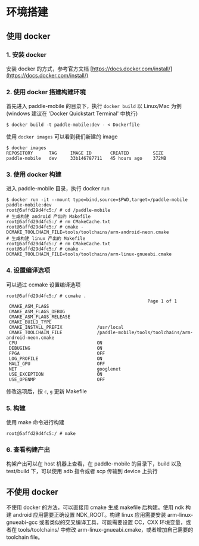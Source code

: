 # 环境搭建
## 使用 docker
### 1. 安装 docker
安装 docker 的方式，参考官方文档 [https://docs.docker.com/install/](https://docs.docker.com/install/)
### 2. 使用 docker 搭建构建环境
首先进入 paddle-mobile 的目录下，执行 `docker build`
以 Linux/Mac 为例 (windows 建议在 'Docker Quickstart Terminal' 中执行)
```
$ docker build -t paddle-mobile:dev - < Dockerfile
```
使用 `docker images` 可以看到我们新建的 image
```
$ docker images
REPOSITORY      TAG     IMAGE ID       CREATED         SIZE
paddle-mobile   dev     33b146787711   45 hours ago    372MB
```
### 3. 使用 docker 构建
进入 paddle-mobile 目录，执行 docker run
```
$ docker run -it --mount type=bind,source=$PWD,target=/paddle-mobile paddle-mobile:dev
root@5affd29d4fc5:/ # cd /paddle-mobile
# 生成构建 android 产出的 Makefile
root@5affd29d4fc5:/ # rm CMakeCache.txt
root@5affd29d4fc5:/ # cmake -DCMAKE_TOOLCHAIN_FILE=tools/toolchains/arm-android-neon.cmake
# 生成构建 linux 产出的 Makefile
root@5affd29d4fc5:/ # rm CMakeCache.txt
root@5affd29d4fc5:/ # cmake -DCMAKE_TOOLCHAIN_FILE=tools/toolchains/arm-linux-gnueabi.cmake
```
### 4. 设置编译选项
可以通过 ccmake 设置编译选项
```
root@5affd29d4fc5:/ # ccmake .
                                                     Page 1 of 1
 CMAKE_ASM_FLAGS
 CMAKE_ASM_FLAGS_DEBUG
 CMAKE_ASM_FLAGS_RELEASE
 CMAKE_BUILD_TYPE
 CMAKE_INSTALL_PREFIX             /usr/local
 CMAKE_TOOLCHAIN_FILE             /paddle-mobile/tools/toolchains/arm-android-neon.cmake
 CPU                              ON
 DEBUGING                         ON
 FPGA                             OFF
 LOG_PROFILE                      ON
 MALI_GPU                         OFF
 NET                              googlenet
 USE_EXCEPTION                    ON
 USE_OPENMP                       OFF
```
修改选项后，按 `c`, `g` 更新 Makefile
### 5. 构建
使用 make 命令进行构建
```
root@5affd29d4fc5:/ # make
```
### 6. 查看构建产出
构架产出可以在 host 机器上查看，在 paddle-mobile 的目录下，build 以及 test/build 下，可以使用 adb 指令或者 scp 传输到 device 上执行

## 不使用 docker
不使用 docker 的方法，可以直接用 cmake 生成 makefile 后构建。使用 ndk 构建 android 应用需要正确设置 NDK_ROOT。构建 linux 应用需要安装 arm-linux-gnueabi-gcc 或者类似的交叉编译工具，可能需要设置 CC，CXX 环境变量，或者在 tools/toolchains/ 中修改 arm-linux-gnueabi.cmake，或者增加自己需要的 toolchain file。
